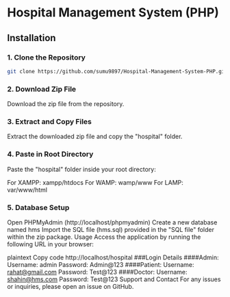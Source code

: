 # Hospital Management System (PHP)

## Installation

### 1. Clone the Repository

```bash
git clone https://github.com/sumu9897/Hospital-Management-System-PHP.git

```

### 2. Download Zip File
Download the zip file from the repository.

### 3. Extract and Copy Files
Extract the downloaded zip file and copy the "hospital" folder.

### 4. Paste in Root Directory
Paste the "hospital" folder inside your root directory:

For XAMPP: xampp/htdocs
For WAMP: wamp/www
For LAMP: var/www/html
### 5. Database Setup
Open PHPMyAdmin (http://localhost/phpmyadmin)
Create a new database named hms
Import the SQL file (hms.sql) provided in the "SQL file" folder within the zip package.
Usage
Access the application by running the following URL in your browser:

plaintext
Copy code
http://localhost/hospital
###Login Details
####Admin:
Username: admin
Password: Admin@123
####Patient:
Username: rahat@gmail.com
Password: Test@123
####Doctor:
Username: shahin@hms.com
Password: Test@123
Support and Contact
For any issues or inquiries, please open an issue on GitHub.